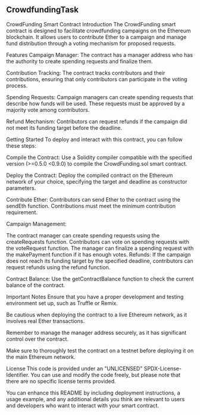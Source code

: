 ## CrowdfundingTask
CrowdFunding Smart Contract
Introduction
The CrowdFunding smart contract is designed to facilitate crowdfunding campaigns on the Ethereum blockchain. It allows users to contribute Ether to a campaign and manage fund distribution through a voting mechanism for proposed requests.

Features
Campaign Manager: The contract has a manager address who has the authority to create spending requests and finalize them.

Contribution Tracking: The contract tracks contributors and their contributions, ensuring that only contributors can participate in the voting process.

Spending Requests: Campaign managers can create spending requests that describe how funds will be used. These requests must be approved by a majority vote among contributors.

Refund Mechanism: Contributors can request refunds if the campaign did not meet its funding target before the deadline.

Getting Started
To deploy and interact with this contract, you can follow these steps:

Compile the Contract: Use a Solidity compiler compatible with the specified version (>=0.5.0 <0.9.0) to compile the CrowdFunding.sol smart contract.

Deploy the Contract: Deploy the compiled contract on the Ethereum network of your choice, specifying the target and deadline as constructor parameters.

Contribute Ether: Contributors can send Ether to the contract using the sendEth function. Contributions must meet the minimum contribution requirement.

Campaign Management:

The contract manager can create spending requests using the createRequests function.
Contributors can vote on spending requests with the voteRequest function.
The manager can finalize a spending request with the makePayment function if it has enough votes.
Refunds: If the campaign does not reach its funding target by the specified deadline, contributors can request refunds using the refund function.

Contract Balance: Use the getContractBalance function to check the current balance of the contract.

Important Notes
Ensure that you have a proper development and testing environment set up, such as Truffle or Remix.

Be cautious when deploying the contract to a live Ethereum network, as it involves real Ether transactions.

Remember to manage the manager address securely, as it has significant control over the contract.

Make sure to thoroughly test the contract on a testnet before deploying it on the main Ethereum network.

License
This code is provided under an "UNLICENSED" SPDX-License-Identifier. You can use and modify the code freely, but please note that there are no specific license terms provided.

You can enhance this README by including deployment instructions, a usage example, and any additional details you think are relevant to users and developers who want to interact with your smart contract.

